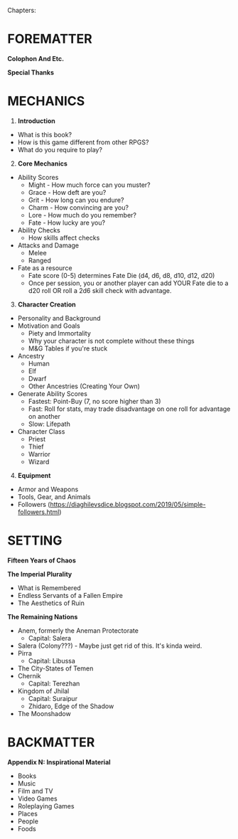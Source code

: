 Chapters:

# FOREMATTER

**Colophon And Etc.**

**Special Thanks**

# MECHANICS

1. **Introduction**  
- What is this book?  
- How is this game different from other RPGS?  
- What do you require to play?

2. **Core Mechanics**
- Ability Scores  
	- Might	- How much force can you muster?  
	- Grace	- How deft are you?  
	- Grit	- How long can you endure?  
	- Charm	- How convincing are you?  
	- Lore	- How much do you remember?  
	- Fate	- How lucky are you?  
- Ability Checks  
	- How skills affect checks  
- Attacks and Damage
	- Melee
	- Ranged
- Fate as a resource
	- Fate score (0-5) determines Fate Die (d4, d6, d8, d10, d12, d20)
	- Once per session, you or another player can add YOUR Fate die to a d20 roll OR roll a 2d6 skill check with advantage.

3. **Character Creation**
- Personality and Background
- Motivation and Goals
	- Piety and Immortality
	- Why your character is not complete without these things
	- M&G Tables if you're stuck
- Ancestry
	- Human
	- Elf
	- Dwarf
	- Other Ancestries (Creating Your Own)
- Generate Ability Scores
	- Fastest: Point-Buy (7, no score higher than 3)
	- Fast: Roll for stats, may trade disadvantage on one roll for advantage on another
	- Slow: Lifepath
- Character Class
	- Priest
	- Thief
	- Warrior
	- Wizard

4. **Equipment**
- Armor and Weapons
- Tools, Gear, and Animals
- Followers (https://diaghilevsdice.blogspot.com/2019/05/simple-followers.html)


# SETTING

**Fifteen Years of Chaos**

**The Imperial Plurality**
- What is Remembered
- Endless Servants of a Fallen Empire
- The Aesthetics of Ruin

**The Remaining Nations**
- Anem, formerly the Aneman Protectorate
	- Capital: Salera
- Salera (Colony???) - Maybe just get rid of this. It's kinda weird.
- Pirra
	- Capital: Libussa
- The City-States of Temen
- Chernik
	- Capital: Terezhan
- Kingdom of Jhilal
	- Capital: Suraipur
	- Zhidaro, Edge of the Shadow
- The Moonshadow

# BACKMATTER
**Appendix N: Inspirational Material**
- Books
- Music
- Film and TV
- Video Games
- Roleplaying Games
- Places
- People
- Foods